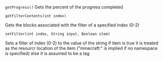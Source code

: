 ```getProgress()```
Gets the percent of the progress completed

```getFilterContents(int index)```

Gets the blocks associated with the filter of a specified index (0-2)


```setFilter(int index, String input, Boolean item)```

Sets a filter of index (0-2) to the value of the string if item is true it is treated as the resourcr location of the item ("minecraft:" is implied if no namespace is specified) else it is assumed to be a tag

